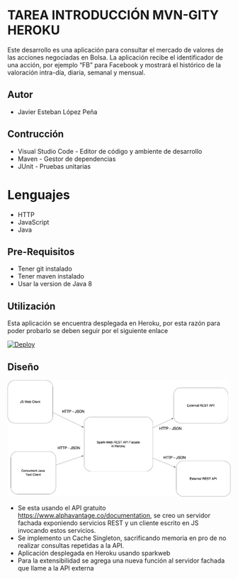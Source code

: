 # TAREA INTRODUCCIÓN MVN-GITY HEROKU
Este desarrollo es una aplicación para consultar el mercado de valores de las acciones negociadas en Bolsa. La aplicación recibe el identificador de una acción, por ejemplo “FB” para Facebook  y mostrará el histórico de la valoración intra-día, diaria, semanal y mensual.

## Autor
* Javier Esteban López Peña

## Contrucción
* Visual Studio Code - Editor de código y ambiente de desarrollo
* Maven - Gestor de dependencias
* JUnit - Pruebas unitarias

# Lenguajes
* HTTP
* JavaScript
* Java

## Pre-Requisitos
* Tener git instalado
* Tener maven instalado
* Usar la version de Java 8

## Utilización
Esta aplicación se encuentra desplegada en Heroku, por esta razón para poder probarlo se deben seguir por el siguiente enlace

[![Deploy](https://www.herokucdn.com/deploy/button.svg)](https://serviciosarep.herokuapp.com/index.html)

## Diseño

![](img/ArquitecturaSimpleEjercicio.png)

* Se esta usando el API gratuito https://www.alphavantage.co/documentation, se creo un servidor fachada exponiendo servicios REST y un cliente escrito en JS invocando estos servicios.
* Se implemento un Cache Singleton, sacrificando memoria en pro de no realizar consultas repetidas a la API.
* Aplicación desplegada en Heroku usando sparkweb
* Para la extensibilidad se agrega una nueva función al servidor fachada que llame a la API externa
